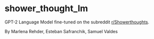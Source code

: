 # shower_thought_lm
GPT-2 Language Model fine-tuned on the subreddit [r/Showerthoughts](https://www.reddit.com/r/Showerthoughts/). 

By  Marlena Rehder, Esteban Safranchik, Samuel Valdes
